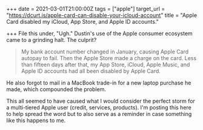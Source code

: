+++
date = 2021-03-01T21:00:00Z
tags = ["apple"]
target_url = "https://dcurt.is/apple-card-can-disable-your-icloud-account"
title = "Apple Card disabled my iCloud, App Store, and Apple ID accounts."

+++
File this under, "Ugh." Dustin's use of the Apple consumer ecosystem came to a grinding halt. The culprit? 

> My bank account number changed in January, causing Apple Card autopay to fail. Then the Apple Store made a charge on the card. Less than fifteen days after that, my App Store, iCloud, Apple Music, and Apple ID accounts had all been disabled by Apple Card.

He also forgot to mail in a MacBook trade-in for a new laptop purchase he made, which compounded the problem.   
  
This all seemed to have caused what I would consider the perfect storm for a multi-tiered Apple user (credit, services, products). I'm posting this here to help spread the word but to also serve as a reminder in case something like this happens to me.
